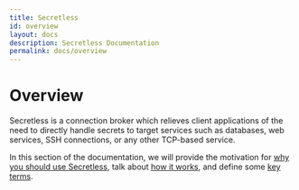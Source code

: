 ```yaml
---
title: Secretless
id: overview
layout: docs
description: Secretless Documentation
permalink: docs/overview
---
```


# Overview

Secretless is a connection broker which relieves client applications of the need
to directly handle secrets to target services such as databases, web services, SSH
connections, or any other TCP-based service.

In this section of the documentation, we will provide the motivation for
[why you should use Secretless](/docs/overview/why_secretless), talk about [how it works](/docs/overview/how_it_works),
and define some [key terms](/docs/overview/key_terms).
